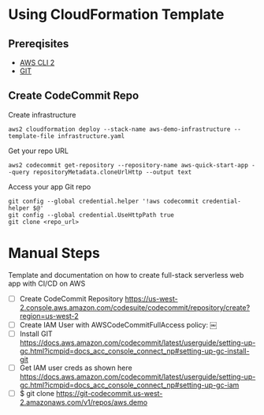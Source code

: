 # Using CloudFormation Template

## Prereqisites 
* [AWS CLI 2](https://docs.aws.amazon.com/cli/latest/userguide/install-cliv2.html)
* [GIT](https://docs.aws.amazon.com/codecommit/latest/userguide/setting-up-gc.html?icmpid=docs_acc_console_connect_np#setting-up-gc-install-git)

## Create CodeCommit Repo

Create infrastructure

```
aws2 cloudformation deploy --stack-name aws-demo-infrastructure --template-file infrastructure.yaml
```

Get your repo URL
```
aws2 codecommit get-repository --repository-name aws-quick-start-app --query repositoryMetadata.cloneUrlHttp --output text
```

Access your app Git repo
```
git config --global credential.helper '!aws codecommit credential-helper $@'
git config --global credential.UseHttpPath true
git clone <repo_url>
```

# Manual Steps
Template and documentation on how to create full-stack serverless web app with CI/CD on AWS

- [ ] Create CodeCommit Repository https://us-west-2.console.aws.amazon.com/codesuite/codecommit/repository/create?region=us-west-2 
- [ ] Create IAM User with AWSCodeCommitFullAccess policy:
￼
- [ ] Install GIT https://docs.aws.amazon.com/codecommit/latest/userguide/setting-up-gc.html?icmpid=docs_acc_console_connect_np#setting-up-gc-install-git 
- [ ] Get IAM user creds as shown here https://docs.aws.amazon.com/codecommit/latest/userguide/setting-up-gc.html?icmpid=docs_acc_console_connect_np#setting-up-gc-iam 
- [ ] $ git clone https://git-codecommit.us-west-2.amazonaws.com/v1/repos/aws.demo
